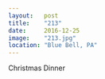 ```yaml
---
layout:   post
title:    "213"
date:     2016-12-25
image:    "213.jpg"
location: "Blue Bell, PA"
---
```


Christmas Dinner
